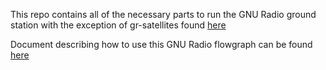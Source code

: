 This repo contains all of the necessary parts to run the GNU Radio ground station with the exception of gr-satellites found [here](https://github.com/daniestevez/gr-satellites)

Document describing how to use this GNU Radio flowgraph can be found [here](https://docs.google.com/document/d/1vxE6jXceIZ9Tap91QvGXx2jc8hywjWRIl0jvHD9sVJg/edit?usp=sharing)
